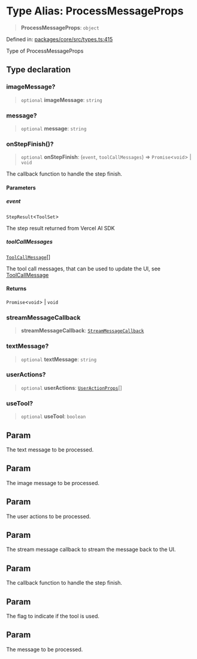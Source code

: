 # Type Alias: ProcessMessageProps

> **ProcessMessageProps**: `object`

Defined in: [packages/core/src/types.ts:415](https://github.com/GeoDaCenter/openassistant/blob/7dec66552ed2da789768e26aca21ecb2918b5d3b/packages/core/src/types.ts#L415)

Type of ProcessMessageProps

## Type declaration

### imageMessage?

> `optional` **imageMessage**: `string`

### message?

> `optional` **message**: `string`

### onStepFinish()?

> `optional` **onStepFinish**: (`event`, `toolCallMessages`) => `Promise`\<`void`\> \| `void`

The callback function to handle the step finish.

#### Parameters

##### event

`StepResult`\<`ToolSet`\>

The step result returned from Vercel AI SDK

##### toolCallMessages

[`ToolCallMessage`](ToolCallMessage.md)[]

The tool call messages, that can be used to update the UI, see [ToolCallMessage](ToolCallMessage.md)

#### Returns

`Promise`\<`void`\> \| `void`

### streamMessageCallback

> **streamMessageCallback**: [`StreamMessageCallback`](StreamMessageCallback.md)

### textMessage?

> `optional` **textMessage**: `string`

### userActions?

> `optional` **userActions**: [`UserActionProps`](UserActionProps.md)[]

### useTool?

> `optional` **useTool**: `boolean`

## Param

The text message to be processed.

## Param

The image message to be processed.

## Param

The user actions to be processed.

## Param

The stream message callback to stream the message back to the UI.

## Param

The callback function to handle the step finish.

## Param

The flag to indicate if the tool is used.

## Param

The message to be processed.

